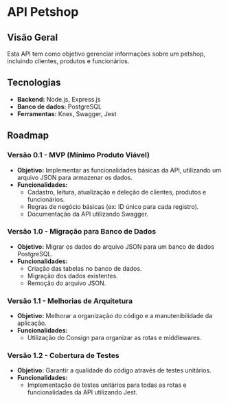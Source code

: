 # API Petshop

## Visão Geral
Esta API tem como objetivo gerenciar informações sobre um petshop, incluindo clientes, produtos e funcionários.

## Tecnologias
* **Backend:** Node.js, Express.js
* **Banco de dados:** PostgreSQL
* **Ferramentas:** Knex, Swagger, Jest

## Roadmap
### Versão 0.1 - MVP (Mínimo Produto Viável)
* **Objetivo:** Implementar as funcionalidades básicas da API, utilizando um arquivo JSON para armazenar os dados.
* **Funcionalidades:**
    * Cadastro, leitura, atualização e deleção de clientes, produtos e funcionários.
    * Regras de negócio básicas (ex: ID único para cada registro).
    * Documentação da API utilizando Swagger.

### Versão 1.0 - Migração para Banco de Dados
* **Objetivo:** Migrar os dados do arquivo JSON para um banco de dados PostgreSQL.
* **Funcionalidades:**
    * Criação das tabelas no banco de dados.
    * Migração dos dados existentes.
    * Remoção do arquivo JSON.

### Versão 1.1 - Melhorias de Arquitetura
* **Objetivo:** Melhorar a organização do código e a manutenibilidade da aplicação.
* **Funcionalidades:**
    * Utilização do Consign para organizar as rotas e middlewares.

### Versão 1.2 - Cobertura de Testes
* **Objetivo:** Garantir a qualidade do código através de testes unitários.
* **Funcionalidades:**
    * Implementação de testes unitários para todas as rotas e funcionalidades da API utilizando Jest.
